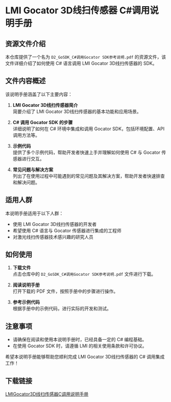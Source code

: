# LMI Gocator 3D线扫传感器 C#调用说明手册

## 资源文件介绍

本仓库提供了一个名为 `D2_GoSDK_C#调用Gocator SDK参考说明.pdf` 的资源文件，该文件详细介绍了如何使用 C# 语言调用 LMI Gocator 3D线扫传感器的 SDK。

## 文件内容概述

该说明手册涵盖了以下主要内容：

1. **LMI Gocator 3D线扫传感器简介**  
   简要介绍了 LMI Gocator 3D线扫传感器的基本功能和应用场景。

2. **C# 调用 Gocator SDK 的步骤**  
   详细说明了如何在 C# 环境中集成和调用 Gocator SDK，包括环境配置、API 调用方法等。

3. **示例代码**  
   提供了多个示例代码，帮助开发者快速上手并理解如何使用 C# 与 Gocator 传感器进行交互。

4. **常见问题与解决方案**  
   列出了在使用过程中可能遇到的常见问题及其解决方案，帮助开发者快速排查和解决问题。

## 适用人群

本说明手册适用于以下人群：

- 使用 LMI Gocator 3D线扫传感器的开发者
- 希望使用 C# 语言与 Gocator 传感器进行集成的工程师
- 对激光线扫传感器技术感兴趣的研究人员

## 如何使用

1. **下载文件**  
   点击仓库中的 `D2_GoSDK_C#调用Gocator SDK参考说明.pdf` 文件进行下载。

2. **阅读说明手册**  
   打开下载的 PDF 文件，按照手册中的步骤进行操作。

3. **参考示例代码**  
   根据手册中的示例代码，进行实际的开发和测试。

## 注意事项

- 请确保在阅读和使用本说明手册时，已经具备一定的 C# 编程基础。
- 在使用 Gocator SDK 时，请遵循 LMI 的相关使用条款和许可协议。

希望本说明手册能够帮助您顺利完成 LMI Gocator 3D线扫传感器的 C# 调用集成工作！

## 下载链接

[LMIGocator3D线扫传感器C调用说明手册](https://pan.quark.cn/s/a2134b2e09b7)